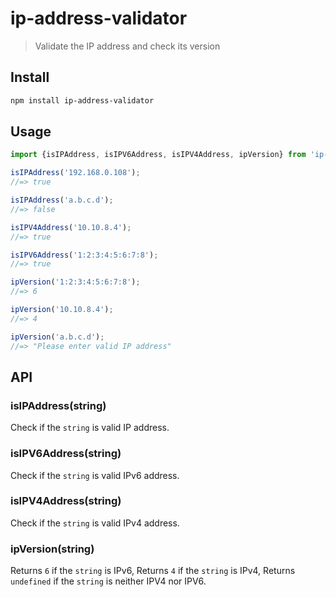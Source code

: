 # ip-address-validator

> Validate the IP address and check its version

## Install

```sh
npm install ip-address-validator
```

## Usage

```js
import {isIPAddress, isIPV6Address, isIPV4Address, ipVersion} from 'ip-address-validator';

isIPAddress('192.168.0.108');
//=> true

isIPAddress('a.b.c.d');
//=> false

isIPV4Address('10.10.8.4');
//=> true

isIPV6Address('1:2:3:4:5:6:7:8');
//=> true

ipVersion('1:2:3:4:5:6:7:8');
//=> 6

ipVersion('10.10.8.4');
//=> 4

ipVersion('a.b.c.d');
//=> "Please enter valid IP address"
```

## API

### isIPAddress(string)

Check if the `string` is valid IP address.

### isIPV6Address(string)

Check if the `string` is valid IPv6 address.

### isIPV4Address(string)

Check if the `string` is valid IPv4 address.

### ipVersion(string)

Returns `6` if the `string` is IPv6,
Returns `4` if the `string` is IPv4, 
Returns `undefined` if the `string` is neither IPV4 nor IPV6.

